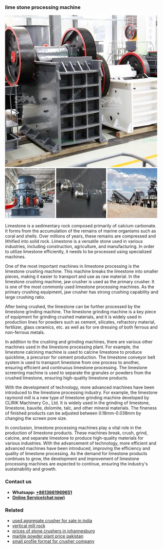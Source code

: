 <h3>lime stone processing machine</h3><img src='1708408285.jpg' alt=''><p>Limestone is a sedimentary rock composed primarily of calcium carbonate. It forms from the accumulation of the remains of marine organisms such as coral and shells. Over millions of years, these remains are compressed and lithified into solid rock. Limestone is a versatile stone used in various industries, including construction, agriculture, and manufacturing. In order to utilize limestone efficiently, it needs to be processed using specialized machines.</p><p>One of the most important machines in limestone processing is the limestone crushing machine. This machine breaks the limestone into smaller pieces, making it easier to transport and use as raw material. In the limestone crushing machine, jaw crusher is used as the primary crusher. It is one of the most commonly used limestone processing machines. As the primary crushing equipment, jaw crusher has strong crushing capability and large crushing ratio.</p><p>After being crushed, the limestone can be further processed by the limestone grinding machine. The limestone grinding machine is a key piece of equipment for grinding crushed materials, and it is widely used in production lines for powders such as cement, silicates, refractory material, fertilizer, glass ceramics, etc. as well as for ore dressing of both ferrous and non-ferrous metals.</p><p>In addition to the crushing and grinding machines, there are various other machines used in the limestone processing plant. For example, the limestone calcining machine is used to calcine limestone to produce quicklime, a precursor for cement production. The limestone conveyor belt system is used to transport limestone from one process to another, ensuring efficient and continuous limestone processing. The limestone screening machine is used to separate the granules or powders from the crushed limestone, ensuring high-quality limestone products.</p><p>With the development of technology, more advanced machines have been introduced to the limestone processing industry. For example, the limestone raymond mill is a new type of limestone grinding machine developed by CLIRIK Machinery Co., Ltd. It is widely used in the grinding of limestone, limestone, bauxite, dolomite, talc, and other mineral materials. The fineness of finished products can be adjusted between 0.18mm-0.038mm by changing the screen pore size.</p><p>In conclusion, limestone processing machines play a vital role in the production of limestone products. These machines break, crush, grind, calcine, and separate limestone to produce high-quality materials for various industries. With the advancement of technology, more efficient and advanced machines have been introduced, improving the efficiency and quality of limestone processing. As the demand for limestone products continues to grow, the development and improvement of limestone processing machines are expected to continue, ensuring the industry's sustainability and growth.</p><h3>Contact us</h3><ul><li><strong>Whatsapp:&nbsp;<a href="https://wa.me/8613661969651">+8613661969651</a></strong></li><li><a href="https://swt.shibang-china.com/?git&amp;zhl&amp;lime stone processing machine"><strong>Online Service(chat now)</strong></a></li></ul><h3>Related</h3><ul><li><a href='used aggregate crusher for sale in india.md'>used aggregate crusher for sale in india</a></li><li><a href='vertical mill rock.md'>vertical mill rock</a></li><li><a href='prices of stone crushers in johannesburg.md'>prices of stone crushers in johannesburg</a></li><li><a href='marble powder plant price pakistan.md'>marble powder plant price pakistan</a></li><li><a href='small profile format for crusher company.md'>small profile format for crusher company</a></li></ul>